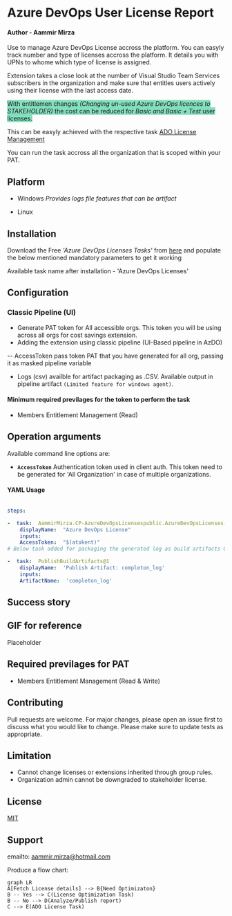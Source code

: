 #  Azure DevOps User License Report



####  Author - Aammir Mirza



Use to manage Azure DevOps License accross the platform. You can easyly track number and type of licenses accross the platform. It details you with UPNs to whome which type of license is assigned.


Extension takes a close look at the number of Visual Studio Team Services subscribers in the organization and make sure that entitles users actively using their license with the last access date.


<span  style="background-color: #83DFBE">With entitlemen changes _(Changing un-used Azure DevOps licences to STAKEHOLDER)_ the cost can be reduced for _Basic and Basic + Test_ user licenses.



This can be easyly achieved with the respective task [ADO License Management](https://marketplace.visualstudio.com/items?itemName=AammirMirza.CP-ADOLicenseManagementpublic)



You can run the task accross all the organization that is scoped within your PAT.</span>



##  Platform



* Windows *Provides logs file features that can be artifact*

* Linux



##  Installation



Download the Free _'Azure DevOps Licenses Tasks'_ from [here](https://marketplace.visualstudio.com/items?itemName=AammirMirza.CP-AzureDevOpsLicenses) and populate the below mentioned mandatory parameters to get it working

Available task name after installation - 'Azure DevOps Licenses'



##  Configuration



###  Classic Pipeline (UI)



* Generate PAT token for All accessible orgs. This token you will be using across all orgs for cost savings extension.
* Adding the extension using classic pipeline (UI-Based pipeline in AzDO)

-- AccessToken pass token PAT that you have generated for all org, passing it as masked pipeline variable

* Logs (csv) availble for artifact packaging as .CSV. Available output in pipeline artifact `(Limited feature for windows agent)`.

####  Minimum required previlages for the token to perform the task

* Members Entitlement Management (Read)

##  Operation arguments

Available command line options are:

*  **`AccessToken`** Authentication token used in client auth. This token need to be generated for 'All Organization' in case of multiple organizations.
####  YAML Usage

```yaml

steps:

-  task:  AammirMirza.CP-AzureDevOpsLicensespublic.AzureDevOpsLicenses-Task.AzureDevOpsLicenses@1
	displayName:  "Azure DevOps License"
	inputs:
	AccessToken:  "$(atokent)"
# Below task added for packaging the generated log as build artifacts ONLY FOR WINDOWS BUILD AGENT

-  task:  PublishBuildArtifacts@1
	displayName:  'Publish Artifact: completon_log'
	inputs:
	ArtifactName:  'completon_log'
```

##  Success story


##  GIF for reference
Placeholder

##  Required previlages for PAT
* Members Entitlement Management (Read & Write)

##  Contributing

Pull requests are welcome. For major changes, please open an issue first to discuss what you would like to change.
Please make sure to update tests as appropriate.

##  Limitation

* Cannot change licenses or extensions inherited through group rules.
* Organization admin cannot be downgraded to stakeholder license.

##  License
[MIT](https://choosealicense.com/licenses/mit/)


##  Support

emailto: aammir.mirza@hotmail.com

Produce a flow chart:
```mermaid
graph LR
A[Fetch License details] --> B{Need Optimizaton}
B -- Yes --> C(License Optimization Task)
B -- No --> D(Analyze/Publish report)
C --> E(ADO License Task)
```